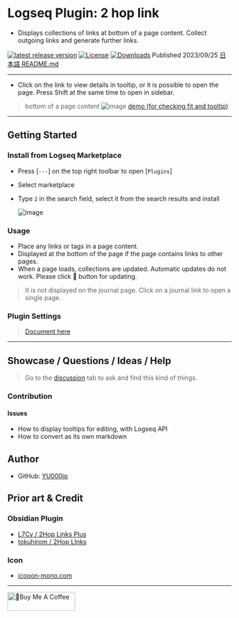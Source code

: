 # Logseq Plugin: 2 hop link

- Displays collections of links at bottom of a page content. Collect outgoing links and generate further links.

[![latest release version](https://img.shields.io/github/v/release/YU000jp/logseq-plugin-two-hop-link)](https://github.com/YU000jp/logseq-plugin-two-hop-link/releases)
[![License](https://img.shields.io/github/license/YU000jp/logseq-plugin-two-hop-link?color=blue)](https://github.com/YU000jp/logseq-plugin-two-hop-link/LICENSE)
[![Downloads](https://img.shields.io/github/downloads/YU000jp/logseq-plugin-two-hop-link/total.svg)](https://github.com/YU000jp/logseq-plugin-two-hop-link/releases)
 Published 2023/09/25 [日本語 README.md](https://github.com/YU000jp/logseq-plugin-two-hop-link/blob/main/readme_ja-JP.md)

---

- Click on the link to view details in tooltip, or it is possible to open the page. Press Shift at the same time to open in sidebar.
> bottom of a page content
  ![image](https://github.com/YU000jp/logseq-plugin-two-hop-link/assets/111847207/e50711c1-0401-4d8a-af46-9b9e1bd49af2)
  > [demo (for checking fit and tooltip)](https://github.com/YU000jp/logseq-plugin-two-hop-link/wiki/tooltip-demo)

---

## Getting Started

### Install from Logseq Marketplace

- Press [`---`] on the top right toolbar to open [`Plugins`]
- Select marketplace
- Type `2` in the search field, select it from the search results and install

  ![image](https://github.com/YU000jp/logseq-plugin-two-hop-link/assets/111847207/9ac95ab1-fb6b-48c8-ab63-be5cf135c4da)

### Usage

- Place any links or tags in a page content.
- Displayed at the bottom of the page if the page contains links to other pages.
- When a page loads, collections are updated. Automatic updates do not work. Please click 🔂 button for updating.

> It is not displayed on the journal page. Click on a journal link to open a single page.

### Plugin Settings

> [Document here](https://github.com/YU000jp/logseq-plugin-two-hop-link/wiki/Plugin-Settings)

---

## Showcase / Questions / Ideas / Help

> Go to the [discussion](https://github.com/YU000jp/logseq-plugin-two-hop-link/discussions) tab to ask and find this kind of things.

### Contribution

#### Issues

- How to display tooltips for editing, with Logseq API
- How to convert as its own markdown

## Author

- GitHub: [YU000jp](https://github.com/YU000jp)

## Prior art & Credit

### Obsidian Plugin

- [L7Cy / 2Hop Links Plus](https://github.com/L7Cy/obsidian-2hop-links-plus)
- [tokuhirom / 2Hop LInks](https://github.com/tokuhirom/obsidian-2hop-links-plugin)

### Icon

- [icooon-mono.com](https://icooon-mono.com/14733-lego%e3%82%a2%e3%82%a4%e3%82%b3%e3%83%b32/)

---

<a href="https://www.buymeacoffee.com/yu000japan" target="_blank"><img src="https://cdn.buymeacoffee.com/buttons/v2/default-violet.png" alt="🍌Buy Me A Coffee" style="height: 42px;width: 152px" ></a>
